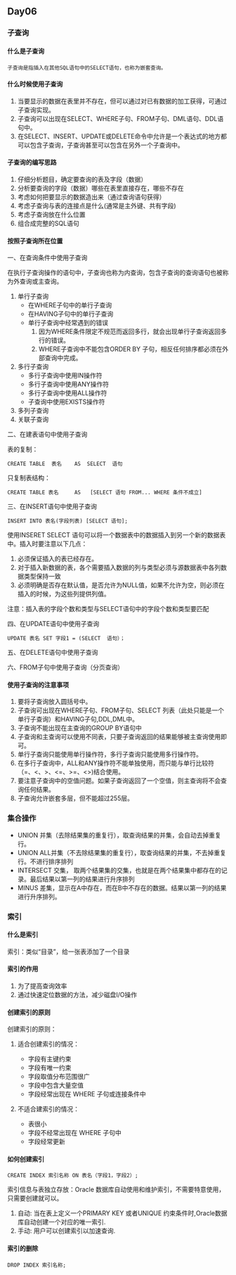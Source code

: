 ## Day06

### 子查询

#### 什么是子查询

	子查询是指插入在其他SQL语句中的SELECT语句，也称为嵌套查询。

#### 什么时候使用子查询

1. 当要显示的数据在表里并不存在，但可以通过对已有数据的加工获得，可通过子查询实现。
2. 子查询可以出现在SELECT、WHERE子句、FROM子句、DML语句、DDL语句中。
3. 在SELECT、INSERT、UPDATE或DELETE命令中允许是一个表达式的地方都可以包含子查询，子查询甚至可以包含在另外一个子查询中。

#### 子查询的编写思路

1. 仔细分析题目，确定要查询的表及字段（数据）
2. 分析要查询的字段（数据）哪些在表里直接存在，哪些不存在
3. 考虑如何把要显示的数据造出来（通过查询语句获得）
4. 考虑子查询与表的连接点是什么(通常是主外键、共有字段)
5. 考虑子查询放在什么位置
6. 组合成完整的SQL语句	

#### 按照子查询所在位置

一、在查询条件中使用子查询 
	
在执行子查询操作的语句中，子查询也称为内查询，包含子查询的查询语句也被称为外查询或主查询。

1. 单行子查询
    - 在WHERE子句中的单行子查询
    - 在HAVING子句中的单行子查询
    - 单行子查询中经常遇到的错误
        1. 因为WHERE条件限定不规范而返回多行，就会出现单行子查询返回多行的错误。
        2. WHERE子查询中不能包含ORDER BY 子句，相反任何排序都必须在外部查询中完成。
2. 多行子查询
    - 多行子查询中使用IN操作符
    - 多行子查询中使用ANY操作符
    - 多行子查询中使用ALL操作符
    - 子查询中使用EXISTS操作符
3. 多列子查询
4. 关联子查询

二、在建表语句中使用子查询

表的复制：

    CREATE TABLE  表名 	AS  SELECT  语句

只复制表结构：

    CREATE TABLE 表名 	AS   [SELECT 语句 FROM... WHERE 条件不成立]

三、在INSERT语句中使用子查询

    INSERT INTO 表名(字段列表) [SELECT 语句];

使用INSERET SELECT 语句可以将一个数据表中的数据插入到另一个新的数据表中。插入时要注意以下几点：

1. 必须保证插入的表已经存在。
2. 对于插入新数据的表，各个需要插入数据的列与类型必须与源数据表中各列数据类型保持一致
3. 必须明确是否存在默认值，是否允许为NULL值，如果不允许为空，则必须在插入的时候，为这些列提供列值。

注意：插入表的字段个数和类型与SELECT语句中的字段个数和类型要匹配

四、在UPDATE语句中使用子查询

    UPDATE 表名 SET 字段1 = (SELECT  语句）；

五、在DELETE语句中使用子查询

六、FROM子句中使用子查询（分页查询）

#### 使用子查询的注意事项	

1. 要将子查询放入圆括号中。
2. 子查询可出现在WHERE子句、FROM子句、SELECT 列表（此处只能是一个单行子查询）和HAVING子句,DDL,DML中。
3. 子查询不能出现在主查询的GROUP BY语句中
4. 子查询和主查询可以使用不同表，只要子查询返回的结果能够被主查询使用即可。
5. 单行子查询只能使用单行操作符，多行子查询只能使用多行操作符。
6. 在多行子查询中，ALL和ANY操作符不能单独使用，而只能与单行比较符（=、<、>、<=、>=、<>)结合使用。
7. 要注意子查询中的空值问题。如果子查询返回了一个空值，则主查询将不会查询任何结果。
8. 子查询允许嵌套多层，但不能超过255层。

### 集合操作

- UNION 并集（去除结果集的重复行），取查询结果的并集，会自动去掉重复行。
- UNION ALL并集（不去除结果集的重复行），取查询结果的并集，不去掉重复行。不进行排序排列
- INTERSECT  交集， 取两个结果集的交集，也就是在两个结果集中都存在的记录。最后结果以第一列的结果进行升序排列
- MINUS 差集，显示在A中存在，而在B中不存在的数据。结果以第一列的结果进行升序排列。

### 索引

#### 什么是索引

索引：类似“目录”，给一张表添加了一个目录

#### 索引的作用

1. 为了提高查询效率
2. 通过快速定位数据的方法，减少磁盘I/O操作

#### 创建索引的原则

创建索引的原则：

1. 适合创建索引的情况：
    - 字段有主键约束
    - 字段有唯一约束 
    - 字段取值分布范围很广
    - 字段中包含大量空值
    - 字段经常出现在 WHERE 子句或连接条件中

2. 不适合建索引的情况：
    - 表很小
    - 字段不经常出现在 WHERE 子句中
    - 字段经常更新

#### 如何创建索引

    CREATE INDEX 索引名称 ON 表名（字段1，字段2）;

索引信息与表独立存放：Oracle 数据库自动使用和维护索引，不需要特意使用，只需要创建就可以。

1. 自动: 当在表上定义一个PRIMARY KEY 或者UNIQUE 约束条件时,Oracle数据库自动创建一个对应的唯一索引.
2. 手动: 用户可以创建索引以加速查询.

#### 索引的删除

    DROP INDEX 索引名称;

